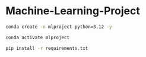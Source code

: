 # Machine-Learning-Project

```bash
conda create -n mlproject python=3.12 -y
```


```bash
conda activate mlproject
```

```bash
pip install -r requirements.txt
```

